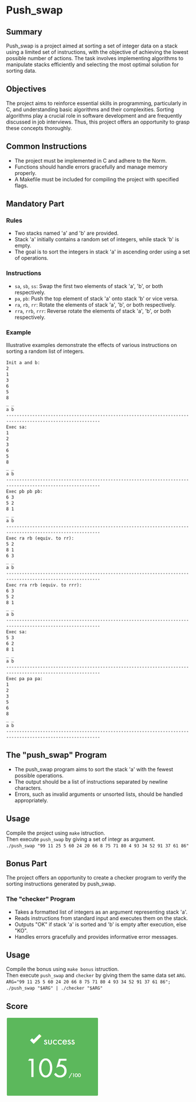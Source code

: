 # Push_swap

## Summary
Push_swap is a project aimed at sorting a set of integer data on a stack using a limited set of instructions, with the objective of achieving the lowest possible number of actions. The task involves implementing algorithms to manipulate stacks efficiently and selecting the most optimal solution for sorting data.

## Objectives
The project aims to reinforce essential skills in programming, particularly in C, and understanding basic algorithms and their complexities. Sorting algorithms play a crucial role in software development and are frequently discussed in job interviews. Thus, this project offers an opportunity to grasp these concepts thoroughly.

## Common Instructions
- The project must be implemented in C and adhere to the Norm.
- Functions should handle errors gracefully and manage memory properly.
- A Makefile must be included for compiling the project with specified flags.

## Mandatory Part
### Rules
- Two stacks named 'a' and 'b' are provided.
- Stack 'a' initially contains a random set of integers, while stack 'b' is empty.
- The goal is to sort the integers in stack 'a' in ascending order using a set of operations.
### Instructions
- `sa`, `sb`, `ss`: Swap the first two elements of stack 'a', 'b', or both respectively.
- `pa`, `pb`: Push the top element of stack 'a' onto stack 'b' or vice versa.
- `ra`, `rb`, `rr`: Rotate the elements of stack 'a', 'b', or both respectively.
- `rra`, `rrb`, `rrr`: Reverse rotate the elements of stack 'a', 'b', or both respectively.
### Example
Illustrative examples demonstrate the effects of various instructions on sorting a random list of integers.

```console
Init a and b:
2
1
3
6
5
8
_ _
a b
----------------------------------------------------------------------------------------------------------
Exec sa:
1
2
3
6
5
8
_ _
a b
----------------------------------------------------------------------------------------------------------
Exec pb pb pb:
6 3
5 2
8 1
_ _
a b
----------------------------------------------------------------------------------------------------------
Exec ra rb (equiv. to rr):
5 2
8 1
6 3
_ _
a b
----------------------------------------------------------------------------------------------------------
Exec rra rrb (equiv. to rrr):
6 3
5 2
8 1
_ _
a b
----------------------------------------------------------------------------------------------------------
Exec sa:
5 3
6 2
8 1
_ _
a b
----------------------------------------------------------------------------------------------------------
Exec pa pa pa:
1
2
3
5
6
8
_ _
a b
----------------------------------------------------------------------------------------------------------
```

## The "push_swap" Program
- The push_swap program aims to sort the stack 'a' with the fewest possible operations.
- The output should be a list of instructions separated by newline characters.
- Errors, such as invalid arguments or unsorted lists, should be handled appropriately.

## Usage
Compile the project using `make` istruction.  
Then execute `push_swap` by giving a set of integr as argument.  
`./push_swap "99 11 25 5 60 24 20 66 8 75 71 80 4 93 34 52 91 37 61 86"`

## Bonus Part
The project offers an opportunity to create a checker program to verify the sorting instructions generated by push_swap.
### The "checker" Program
- Takes a formatted list of integers as an argument representing stack 'a'.
- Reads instructions from standard input and executes them on the stack.
- Outputs "OK" if stack 'a' is sorted and 'b' is empty after execution, else "KO".
- Handles errors gracefully and provides informative error messages.

## Usage
Compile the bonus using `make bonus` istruction.  
Then execute `push_swap` and `checker` by giving them the same data set `ARG`.  
`ARG="99 11 25 5 60 24 20 66 8 75 71 80 4 93 34 52 91 37 61 86"; ./push_swap "$ARG" | ./checker "$ARG"`

## Score
![project score](/assets/score.png)